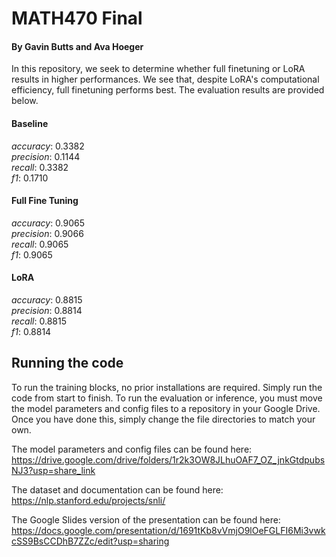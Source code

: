 # MATH470 Final  
#### By Gavin Butts and Ava Hoeger  

In this repository, we seek to determine whether full finetuning or LoRA results in higher performances. We see that, despite LoRA's computational efficiency, full finetuning performs best. The evaluation results are provided below.  

#### Baseline
*accuracy*: 0.3382  
*precision*: 0.1144  
*recall*: 0.3382  
*f1*: 0.1710  

#### Full Fine Tuning  
*accuracy*: 0.9065  
*precision*: 0.9066   
*recall*: 0.9065  
*f1*: 0.9065  

#### LoRA
*accuracy*: 0.8815  
*precision*: 0.8814  
*recall*: 0.8815  
*f1*: 0.8814 


## Running the code  
To run the training blocks, no prior installations are required. Simply run the code from start to finish. To run the evaluation or inference, you must move the model parameters and config files to a repository in your Google Drive. Once you have done this, simply change the file directories to match your own.  

The model parameters and config files can be found here: <https://drive.google.com/drive/folders/1r2k3OW8JLhuOAF7_OZ_jnkGtdpubsNJ3?usp=share_link>

The dataset and documentation can be found here: <https://nlp.stanford.edu/projects/snli/>

The Google Slides version of the presentation can be found here: <https://docs.google.com/presentation/d/1691tKb8vVmjO9lOeFGLFI6Mi3vwkcSS9BsCCDhB7ZZc/edit?usp=sharing>

